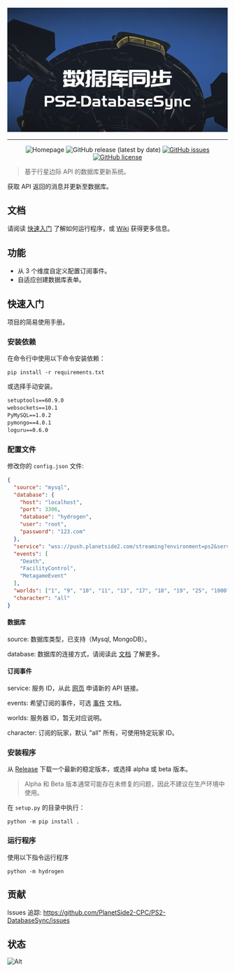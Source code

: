 ![项目横幅](images/banner.png)

***

<div align="center">

![Homepage](https://img.shields.io/badge/%E5%AE%98%E7%BD%91-ps2cpc.site-brightgreen)
![GitHub release (latest by date)](https://img.shields.io/github/v/release/PlanetSide2-CPC/PS2-DatabaseSync)
[![GitHub issues](https://img.shields.io/github/issues/PlanetSide2-CPC/PS2-DatabaseSync)](https://github.com/PlanetSide2-CPC/PS2-DatabaseSync/issues)
[![GitHub license](https://img.shields.io/github/license/PlanetSide2-CPC/PS2-DatabaseSync)](https://github.com/PlanetSide2-CPC/PS2-DatabaseSync/blob/master/LICENSE)

</div>

> 基于行星边际 API 的数据库更新系统。

获取 API 返回的消息并更新至数据库。

## 文档

请阅读 [快速入门](README.md#快速入门) 了解如何运行程序，或 [Wiki](https://github.com/PlanetSide2-CPC/PS2-DatabaseSync/wiki) 获得更多信息。

## 功能

- 从 3 个维度自定义配置订阅事件。
- 自适应创建数据库表单。

## 快速入门

项目的简易使用手册。

### 安装依赖

在命令行中使用以下命令安装依赖：

```shell
pip install -r requirements.txt
```

或选择手动安装。

```requirements.txt
setuptools==60.9.0
websockets==10.1
PyMySQL==1.0.2
pymongo==4.0.1
loguru==0.6.0
```

### 配置文件

修改你的 `config.json` 文件:

```json
{
  "source": "mysql",
  "database": {
    "host": "localhost",
    "port": 3306,
    "database": "hydrogen",
    "user": "root",
    "password": "123.com"
  },
  "service": "wss://push.planetside2.com/streaming?environment=ps2&service-id=s:yinxue",
  "events": [
    "Death",
    "FacilityControl",
    "MetagameEvent"
  ],
  "worlds": ["1", "9", "10", "11", "13", "17", "18", "19", "25", "1000", "1001"],
  "character": "all"
}
```

#### 数据库

source: 数据库类型，已支持（Mysql, MongoDB）。

database: 数据库的连接方式，请阅读此 [文档](https://github.com/PlanetSide2-CPC/PS2-DatabaseSync/wiki) 了解更多。

#### 订阅事件

service: 服务 ID，从此 [网页](http://census.daybreakgames.com/) 申请新的 API 链接。

events: 希望订阅的事件，可选 [事件](http://census.daybreakgames.com/#ps2-websocket-examples) 文档。

worlds: 服务器 ID，暂无对应说明。

character: 订阅的玩家，默认 "all" 所有，可使用特定玩家 ID。

### 安装程序

从 [Release](https://github.com/PlanetSide2-CPC/PS2-DatabaseSync/releases) 下载一个最新的稳定版本，或选择 alpha 或 beta 版本。

> Alpha 和 Beta 版本通常可能存在未修复的问题，因此不建议在生产环境中使用。

在 `setup.py` 的目录中执行：

```shell
python -m pip install .
```

### 运行程序

使用以下指令运行程序

```shell
python -m hydrogen
```

## 贡献

Issues 追踪: https://github.com/PlanetSide2-CPC/PS2-DatabaseSync/issues

## 状态

![Alt](https://repobeats.axiom.co/api/embed/8adf2bee0bb9adea9f3d4a1d25c55683f4c0ec2e.svg "Repobeats analytics image")
